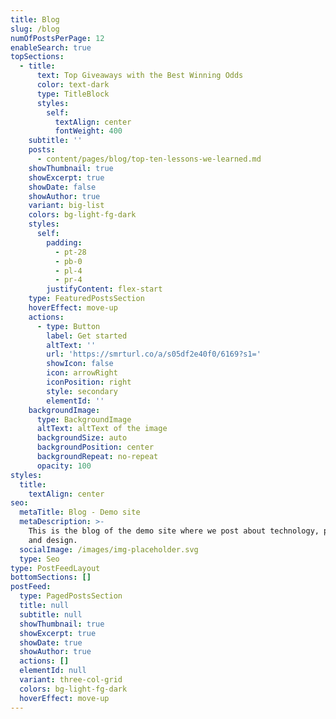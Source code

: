 ```yaml
---
title: Blog
slug: /blog
numOfPostsPerPage: 12
enableSearch: true
topSections:
  - title:
      text: Top Giveaways with the Best Winning Odds
      color: text-dark
      type: TitleBlock
      styles:
        self:
          textAlign: center
          fontWeight: 400
    subtitle: ''
    posts:
      - content/pages/blog/top-ten-lessons-we-learned.md
    showThumbnail: true
    showExcerpt: true
    showDate: false
    showAuthor: true
    variant: big-list
    colors: bg-light-fg-dark
    styles:
      self:
        padding:
          - pt-28
          - pb-0
          - pl-4
          - pr-4
        justifyContent: flex-start
    type: FeaturedPostsSection
    hoverEffect: move-up
    actions:
      - type: Button
        label: Get started
        altText: ''
        url: 'https://smrturl.co/a/s05df2e40f0/6169?s1='
        showIcon: false
        icon: arrowRight
        iconPosition: right
        style: secondary
        elementId: ''
    backgroundImage:
      type: BackgroundImage
      altText: altText of the image
      backgroundSize: auto
      backgroundPosition: center
      backgroundRepeat: no-repeat
      opacity: 100
styles:
  title:
    textAlign: center
seo:
  metaTitle: Blog - Demo site
  metaDescription: >-
    This is the blog of the demo site where we post about technology, product,
    and design.
  socialImage: /images/img-placeholder.svg
  type: Seo
type: PostFeedLayout
bottomSections: []
postFeed:
  type: PagedPostsSection
  title: null
  subtitle: null
  showThumbnail: true
  showExcerpt: true
  showDate: true
  showAuthor: true
  actions: []
  elementId: null
  variant: three-col-grid
  colors: bg-light-fg-dark
  hoverEffect: move-up
---
```

